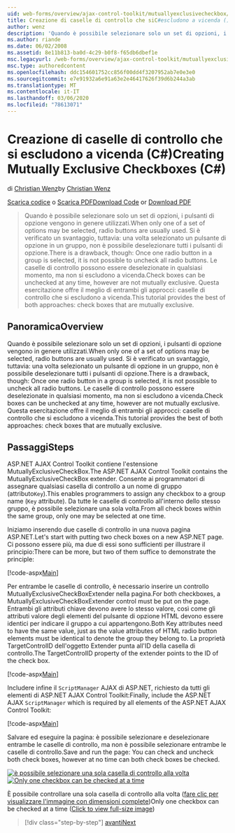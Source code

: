 ```yaml
---
uid: web-forms/overview/ajax-control-toolkit/mutuallyexclusivecheckbox/creating-mutually-exclusive-checkboxes-cs
title: Creazione di caselle di controllo che siC#escludono a vicenda () | Microsoft Docs
author: wenz
description: 'Quando è possibile selezionare solo un set di opzioni, i pulsanti di opzione vengono in genere utilizzati. Si è verificato un svantaggio, tuttavia: una volta selezionato un pulsante di opzione in un gruppo,...'
ms.author: riande
ms.date: 06/02/2008
ms.assetid: 8e11b813-ba0d-4c29-b0f8-f65db6dbef1e
msc.legacyurl: /web-forms/overview/ajax-control-toolkit/mutuallyexclusivecheckbox/creating-mutually-exclusive-checkboxes-cs
msc.type: authoredcontent
ms.openlocfilehash: ddc154601752cc856f00dd4f3207952ab7e0e3e0
ms.sourcegitcommit: e7e91932a6e91a63e2e46417626f39d6b244a3ab
ms.translationtype: MT
ms.contentlocale: it-IT
ms.lasthandoff: 03/06/2020
ms.locfileid: "78613071"
---
```

# <a name="creating-mutually-exclusive-checkboxes-c"></a><span data-ttu-id="440f5-104">Creazione di caselle di controllo che si escludono a vicenda (C#)</span><span class="sxs-lookup"><span data-stu-id="440f5-104">Creating Mutually Exclusive Checkboxes (C#)</span></span>

<span data-ttu-id="440f5-105">di [Christian Wenz](https://github.com/wenz)</span><span class="sxs-lookup"><span data-stu-id="440f5-105">by [Christian Wenz](https://github.com/wenz)</span></span>

<span data-ttu-id="440f5-106">[Scarica codice](https://download.microsoft.com/download/9/3/f/93f8daea-bebd-4821-833b-95205389c7d0/MutuallyExclusiveCheckBox0.cs.zip) o [Scarica PDF](https://download.microsoft.com/download/b/6/a/b6ae89ee-df69-4c87-9bfb-ad1eb2b23373/mutuallyexclusivecheckbox0CS.pdf)</span><span class="sxs-lookup"><span data-stu-id="440f5-106">[Download Code](https://download.microsoft.com/download/9/3/f/93f8daea-bebd-4821-833b-95205389c7d0/MutuallyExclusiveCheckBox0.cs.zip) or [Download PDF](https://download.microsoft.com/download/b/6/a/b6ae89ee-df69-4c87-9bfb-ad1eb2b23373/mutuallyexclusivecheckbox0CS.pdf)</span></span>

> <span data-ttu-id="440f5-107">Quando è possibile selezionare solo un set di opzioni, i pulsanti di opzione vengono in genere utilizzati.</span><span class="sxs-lookup"><span data-stu-id="440f5-107">When only one of a set of options may be selected, radio buttons are usually used.</span></span> <span data-ttu-id="440f5-108">Si è verificato un svantaggio, tuttavia: una volta selezionato un pulsante di opzione in un gruppo, non è possibile deselezionare tutti i pulsanti di opzione.</span><span class="sxs-lookup"><span data-stu-id="440f5-108">There is a drawback, though: Once one radio button in a group is selected, it is not possible to uncheck all radio buttons.</span></span> <span data-ttu-id="440f5-109">Le caselle di controllo possono essere deselezionate in qualsiasi momento, ma non si escludono a vicenda.</span><span class="sxs-lookup"><span data-stu-id="440f5-109">Check boxes can be unchecked at any time, however are not mutually exclusive.</span></span> <span data-ttu-id="440f5-110">Questa esercitazione offre il meglio di entrambi gli approcci: caselle di controllo che si escludono a vicenda.</span><span class="sxs-lookup"><span data-stu-id="440f5-110">This tutorial provides the best of both approaches: check boxes that are mutually exclusive.</span></span>

## <a name="overview"></a><span data-ttu-id="440f5-111">Panoramica</span><span class="sxs-lookup"><span data-stu-id="440f5-111">Overview</span></span>

<span data-ttu-id="440f5-112">Quando è possibile selezionare solo un set di opzioni, i pulsanti di opzione vengono in genere utilizzati.</span><span class="sxs-lookup"><span data-stu-id="440f5-112">When only one of a set of options may be selected, radio buttons are usually used.</span></span> <span data-ttu-id="440f5-113">Si è verificato un svantaggio, tuttavia: una volta selezionato un pulsante di opzione in un gruppo, non è possibile deselezionare tutti i pulsanti di opzione.</span><span class="sxs-lookup"><span data-stu-id="440f5-113">There is a drawback, though: Once one radio button in a group is selected, it is not possible to uncheck all radio buttons.</span></span> <span data-ttu-id="440f5-114">Le caselle di controllo possono essere deselezionate in qualsiasi momento, ma non si escludono a vicenda.</span><span class="sxs-lookup"><span data-stu-id="440f5-114">Check boxes can be unchecked at any time, however are not mutually exclusive.</span></span> <span data-ttu-id="440f5-115">Questa esercitazione offre il meglio di entrambi gli approcci: caselle di controllo che si escludono a vicenda.</span><span class="sxs-lookup"><span data-stu-id="440f5-115">This tutorial provides the best of both approaches: check boxes that are mutually exclusive.</span></span>

## <a name="steps"></a><span data-ttu-id="440f5-116">Passaggi</span><span class="sxs-lookup"><span data-stu-id="440f5-116">Steps</span></span>

<span data-ttu-id="440f5-117">ASP.NET AJAX Control Toolkit contiene l'estensione MutuallyExclusiveCheckBox.</span><span class="sxs-lookup"><span data-stu-id="440f5-117">The ASP.NET AJAX Control Toolkit contains the MutuallyExclusiveCheckBox extender.</span></span> <span data-ttu-id="440f5-118">Consente ai programmatori di assegnare qualsiasi casella di controllo a un nome di gruppo (attributo`Key`).</span><span class="sxs-lookup"><span data-stu-id="440f5-118">This enables programmers to assign any checkbox to a group name (`Key` attribute).</span></span> <span data-ttu-id="440f5-119">Da tutte le caselle di controllo all'interno dello stesso gruppo, è possibile selezionare una sola volta.</span><span class="sxs-lookup"><span data-stu-id="440f5-119">From all check boxes within the same group, only one may be selected at one time.</span></span>

<span data-ttu-id="440f5-120">Iniziamo inserendo due caselle di controllo in una nuova pagina ASP.NET.</span><span class="sxs-lookup"><span data-stu-id="440f5-120">Let's start with putting two check boxes on a new ASP.NET page.</span></span> <span data-ttu-id="440f5-121">Ci possono essere più, ma due di essi sono sufficienti per illustrare il principio:</span><span class="sxs-lookup"><span data-stu-id="440f5-121">There can be more, but two of them suffice to demonstrate the principle:</span></span>

[!code-aspx[Main](creating-mutually-exclusive-checkboxes-cs/samples/sample1.aspx)]

<span data-ttu-id="440f5-122">Per entrambe le caselle di controllo, è necessario inserire un controllo MutuallyExclusiveCheckBoxExtender nella pagina.</span><span class="sxs-lookup"><span data-stu-id="440f5-122">For both checkboxes, a MutuallyExclusiveCheckBoxExtender control must be put on the page.</span></span> <span data-ttu-id="440f5-123">Entrambi gli attributi chiave devono avere lo stesso valore, così come gli attributi valore degli elementi del pulsante di opzione HTML devono essere identici per indicare il gruppo a cui appartengono.</span><span class="sxs-lookup"><span data-stu-id="440f5-123">Both Key attributes need to have the same value, just as the value attributes of HTML radio button elements must be identical to denote the group they belong to.</span></span> <span data-ttu-id="440f5-124">La proprietà TargetControlID dell'oggetto Extender punta all'ID della casella di controllo.</span><span class="sxs-lookup"><span data-stu-id="440f5-124">The TargetControlID property of the extender points to the ID of the check box.</span></span>

[!code-aspx[Main](creating-mutually-exclusive-checkboxes-cs/samples/sample2.aspx)]

<span data-ttu-id="440f5-125">Includere infine il `ScriptManager` AJAX di ASP.NET, richiesto da tutti gli elementi di ASP.NET AJAX Control Toolkit:</span><span class="sxs-lookup"><span data-stu-id="440f5-125">Finally, include the ASP.NET AJAX `ScriptManager` which is required by all elements of the ASP.NET AJAX Control Toolkit:</span></span>

[!code-aspx[Main](creating-mutually-exclusive-checkboxes-cs/samples/sample3.aspx)]

<span data-ttu-id="440f5-126">Salvare ed eseguire la pagina: è possibile selezionare e deselezionare entrambe le caselle di controllo, ma non è possibile selezionare entrambe le caselle di controllo.</span><span class="sxs-lookup"><span data-stu-id="440f5-126">Save and run the page: You can check and uncheck both check boxes, however at no time can both check boxes be checked.</span></span>

<span data-ttu-id="440f5-127">[![è possibile selezionare una sola casella di controllo alla volta](creating-mutually-exclusive-checkboxes-cs/_static/image2.png)](creating-mutually-exclusive-checkboxes-cs/_static/image1.png)</span><span class="sxs-lookup"><span data-stu-id="440f5-127">[![Only one checkbox can be checked at a time](creating-mutually-exclusive-checkboxes-cs/_static/image2.png)](creating-mutually-exclusive-checkboxes-cs/_static/image1.png)</span></span>

<span data-ttu-id="440f5-128">È possibile controllare una sola casella di controllo alla volta ([fare clic per visualizzare l'immagine con dimensioni complete](creating-mutually-exclusive-checkboxes-cs/_static/image3.png))</span><span class="sxs-lookup"><span data-stu-id="440f5-128">Only one checkbox can be checked at a time ([Click to view full-size image](creating-mutually-exclusive-checkboxes-cs/_static/image3.png))</span></span>

> [!div class="step-by-step"]
> [<span data-ttu-id="440f5-129">avanti</span><span class="sxs-lookup"><span data-stu-id="440f5-129">Next</span></span>](creating-mutually-exclusive-checkboxes-vb.md)
